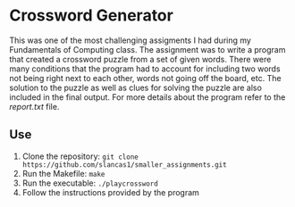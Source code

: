 # Crossword Generator

This was one of the most challenging assigments I had during my Fundamentals of Computing class. The assignment was to write a program that created a crossword puzzle from a set of given words. There were many conditions that the program had to account for including two words not being right next to each other, words not going off the board, etc. The solution to the puzzle as well as clues for solving the puzzle are also included in the final output. For more details about the program refer to the *report.txt* file. 

## Use 

1. Clone the repository: `git clone https://github.com/slancas1/smaller_assignments.git`
2. Run the Makefile: `make`
3. Run the executable: `./playcrossword`
4. Follow the instructions provided by the program 
